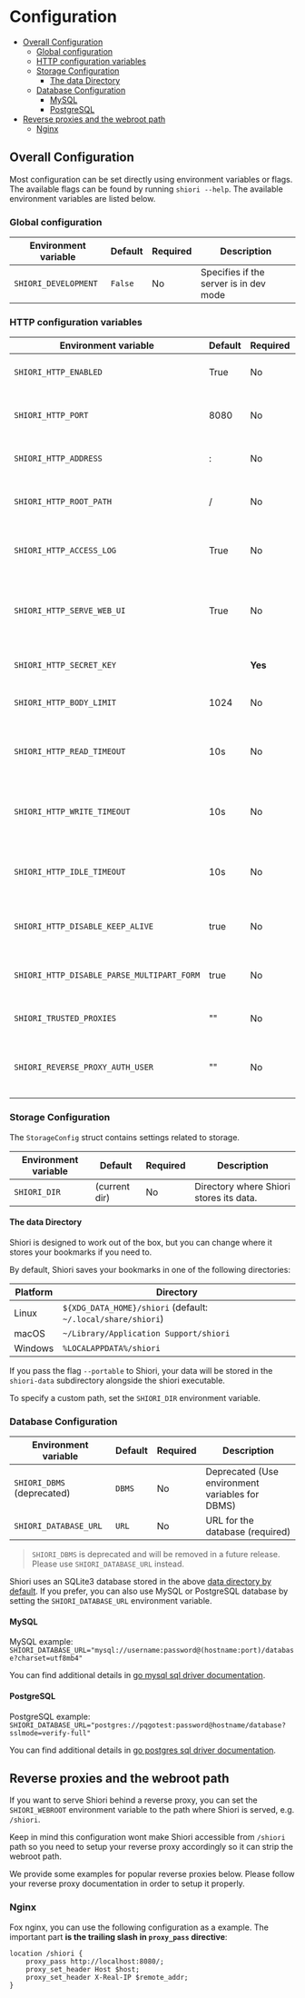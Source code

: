 # Configuration

<!-- TOC -->

- [Overall Configuration](#overall-configuration)
  - [Global configuration](#global-configuration)
  - [HTTP configuration variables](#http-configuration-variables)
  - [Storage Configuration](#storage-configuration)
    - [The data Directory](#the-data-directory)
  - [Database Configuration](#database-configuration)
    - [MySQL](#mysql)
    - [PostgreSQL](#postgresql)
- [Reverse proxies and the webroot path](#reverse-proxies-and-the-webroot-path)
  - [Nginx](#nginx)

<!-- /TOC -->

## Overall Configuration

Most configuration can be set directly using environment variables or flags. The available flags can be found by running `shiori --help`. The available environment variables are listed below.

### Global configuration

| Environment variable | Default | Required | Description                            |
| -------------------- | ------- | -------- | -------------------------------------- |
| `SHIORI_DEVELOPMENT` | `False` | No       | Specifies if the server is in dev mode |

### HTTP configuration variables

| Environment variable                       | Default | Required | Description                                           |
| ------------------------------------------ | ------- | -------- | ----------------------------------------------------- |
| `SHIORI_HTTP_ENABLED`                      | True    | No       | Enable HTTP service                                   |
| `SHIORI_HTTP_PORT`                         | 8080    | No       | Port number for the HTTP service                      |
| `SHIORI_HTTP_ADDRESS`                      | :       | No       | Address for the HTTP service                          |
| `SHIORI_HTTP_ROOT_PATH`                    | /       | No       | Root path for the HTTP service                        |
| `SHIORI_HTTP_ACCESS_LOG`                   | True    | No       | Logging accessibility for HTTP requests               |
| `SHIORI_HTTP_SERVE_WEB_UI`                 | True    | No       | Serving Web UI via HTTP. Disable serves only the API. |
| `SHIORI_HTTP_SECRET_KEY`                   |         | **Yes**  | Secret key for HTTP sessions.                         |
| `SHIORI_HTTP_BODY_LIMIT`                   | 1024    | No       | Limit for request body size                           |
| `SHIORI_HTTP_READ_TIMEOUT`                 | 10s     | No       | Maximum duration for reading the entire request       |
| `SHIORI_HTTP_WRITE_TIMEOUT`                | 10s     | No       | Maximum duration before timing out writes             |
| `SHIORI_HTTP_IDLE_TIMEOUT`                 | 10s     | No       | Maximum amount of time to wait for the next request   |
| `SHIORI_HTTP_DISABLE_KEEP_ALIVE`           | true    | No       | Disable HTTP keep-alive connections                   |
| `SHIORI_HTTP_DISABLE_PARSE_MULTIPART_FORM` | true    | No       | Disable pre-parsing of multipart form                 |
| `SHIORI_TRUSTED_PROXIES`                   | ""      | No       | oidc trust proxy ip address                           |
| `SHIORI_REVERSE_PROXY_AUTH_USER`           | ""      | No       | user id key of oidc auth header, ie. Remote-User      |

### Storage Configuration

The `StorageConfig` struct contains settings related to storage.

| Environment variable | Default       | Required | Description                             |
| -------------------- | ------------- | -------- | --------------------------------------- |
| `SHIORI_DIR`         | (current dir) | No       | Directory where Shiori stores its data. |

#### The data Directory

Shiori is designed to work out of the box, but you can change where it stores your bookmarks if you need to.

By default, Shiori saves your bookmarks in one of the following directories:

| Platform | Directory                                                    |
| -------- | ------------------------------------------------------------ |
| Linux    | `${XDG_DATA_HOME}/shiori` (default: `~/.local/share/shiori`) |
| macOS    | `~/Library/Application Support/shiori`                       |
| Windows  | `%LOCALAPPDATA%/shiori`                                      |

If you pass the flag `--portable` to Shiori, your data will be stored  in the `shiori-data` subdirectory alongside the shiori executable.

To specify a custom path, set the `SHIORI_DIR` environment variable.

### Database Configuration

| Environment variable       | Default | Required | Description                                     |
| -------------------------- | ------- | -------- | ----------------------------------------------- |
| `SHIORI_DBMS` (deprecated) | `DBMS`  | No       | Deprecated (Use environment variables for DBMS) |
| `SHIORI_DATABASE_URL`      | `URL`   | No       | URL for the database (required)                 |

> `SHIORI_DBMS` is deprecated and will be removed in a future release. Please use `SHIORI_DATABASE_URL` instead.

Shiori uses an SQLite3 database stored in the above [data directory by default](#storage-configuration). If you prefer, you can also use MySQL or PostgreSQL database by setting the `SHIORI_DATABASE_URL` environment variable.

#### MySQL

MySQL example: `SHIORI_DATABASE_URL="mysql://username:password@(hostname:port)/database?charset=utf8mb4"`

You can find additional details in [go mysql sql driver documentation](https://github.com/go-sql-driver/mysql#dsn-data-source-name).

#### PostgreSQL

PostgreSQL example: `SHIORI_DATABASE_URL="postgres://pqgotest:password@hostname/database?sslmode=verify-full"`

You can find additional details in [go postgres sql driver documentation](https://pkg.go.dev/github.com/lib/pq).

## Reverse proxies and the webroot path

If you want to serve Shiori behind a reverse proxy, you can set the `SHIORI_WEBROOT` environment variable to the path where Shiori is served, e.g. `/shiori`.

Keep in mind this configuration wont make Shiori accessible from `/shiori` path so you need to setup your reverse proxy accordingly so it can strip the webroot path.

We provide some examples for popular reverse proxies below. Please follow your reverse proxy documentation in order to setup it properly.

### Nginx

Fox nginx, you can use the following configuration as a example. The important part **is the trailing slash in `proxy_pass` directive**:

```nginx
location /shiori {
    proxy_pass http://localhost:8080/;
    proxy_set_header Host $host;
    proxy_set_header X-Real-IP $remote_addr;
}
```
